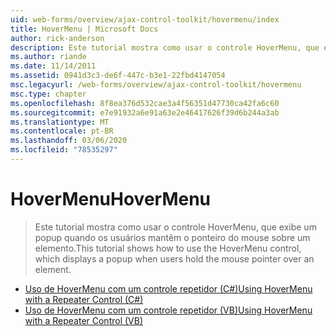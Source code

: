```yaml
---
uid: web-forms/overview/ajax-control-toolkit/hovermenu/index
title: HoverMenu | Microsoft Docs
author: rick-anderson
description: Este tutorial mostra como usar o controle HoverMenu, que exibe um popup quando os usuários mantêm o ponteiro do mouse sobre um elemento.
ms.author: riande
ms.date: 11/14/2011
ms.assetid: 0941d3c3-de6f-447c-b3e1-22fbd4147054
msc.legacyurl: /web-forms/overview/ajax-control-toolkit/hovermenu
msc.type: chapter
ms.openlocfilehash: 8f8ea376d532cae3a4f56351d47730ca42fa6c60
ms.sourcegitcommit: e7e91932a6e91a63e2e46417626f39d6b244a3ab
ms.translationtype: MT
ms.contentlocale: pt-BR
ms.lasthandoff: 03/06/2020
ms.locfileid: "78535297"
---
```

# <a name="hovermenu"></a><span data-ttu-id="1a33a-103">HoverMenu</span><span class="sxs-lookup"><span data-stu-id="1a33a-103">HoverMenu</span></span>

> <span data-ttu-id="1a33a-104">Este tutorial mostra como usar o controle HoverMenu, que exibe um popup quando os usuários mantêm o ponteiro do mouse sobre um elemento.</span><span class="sxs-lookup"><span data-stu-id="1a33a-104">This tutorial shows how to use the HoverMenu control, which displays a popup when users hold the mouse pointer over an element.</span></span>

- [<span data-ttu-id="1a33a-105">Uso de HoverMenu com um controle repetidor (C#)</span><span class="sxs-lookup"><span data-stu-id="1a33a-105">Using HoverMenu with a Repeater Control (C#)</span></span>](using-hovermenu-with-a-repeater-control-cs.md)
- [<span data-ttu-id="1a33a-106">Uso de HoverMenu com um controle repetidor (VB)</span><span class="sxs-lookup"><span data-stu-id="1a33a-106">Using HoverMenu with a Repeater Control (VB)</span></span>](using-hovermenu-with-a-repeater-control-vb.md)
